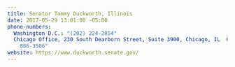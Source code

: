 ```yaml
---
title: Senator Tammy Duckworth, Illinois
date: 2017-05-29 13:01:00 -05:00
phone-numbers:
  Washington D.C.: "(202) 224-2854"
  Chicago Office, 230 South Dearborn Street, Suite 3900, Chicago, IL  60604: " (312)
    886-3506"
website: https://www.duckworth.senate.gov/
---
```


